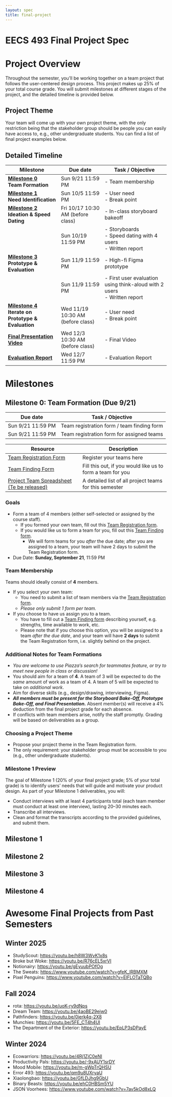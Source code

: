 ```yaml
---
layout: spec
title: final-project
---
```


# EECS 493 Final Project Spec

# Project Overview

Throughout the semester, you’ll be working together on a team project that follows the user-centered design process. This project makes up 25% of your total course grade. You will submit milestones at different stages of the project, and the detailed timeline is provided below.

## Project Theme

Your team will come up with your own project theme, with the only restriction being that the stakeholder group should be people you can easily have access to, e.g., other undergraduate students. You can find a list of final project examples below.

## Detailed Timeline

| Milestone                                                                                                             | Due date                          | Task / Objective                                                           |
| --------------------------------------------------------------------------------------------------------------------- | --------------------------------- | -------------------------------------------------------------------------- |
| [**Milestone 0**](https://eecs493staff.github.io/final-project/#milestone-0)<br>**Team Formation**                    | Sun 9/21 11:59 PM                 | - Team membership                                                          |
| [**Milestone 1**](https://eecs493staff.github.io/final-project/#milestone-1)<br>**Need Identification**               | Sun 10/5 11:59 PM                 | - User need<br>- Break point                                               |
| [**Milestone 2**](https://eecs493staff.github.io/final-project/#milestone-2)<br>**Ideation & Speed Dating**           | Fri 10/17 10:30 AM (before class) | - In-class storyboard bakeoff                                              |
|                                                                                                                       | Sun 10/19 11:59 PM                | - Storyboards<br>- Speed dating with 4 users<br>- Written report           |
| [**Milestone 3**](https://eecs493staff.github.io/final-project/#milestone-3)<br>**Prototype & Evaluation**            | Sun 11/9 11:59 PM                 | - High-fi Figma prototype                                                  |
|                                                                                                                       | Sun 11/9 11:59 PM                 | - First user evaluation using think-aloud with 2 users<br>- Written report |
| [**Milestone 4**](https://eecs493staff.github.io/final-project/#milestone-4)<br>**Iterate on Prototype & Evaluation** | Wed 11/19 10:30 AM (before class) | - User need<br>- Break point                                               |
| [**Final Presentation Video**]()                                                                                      | Wed 12/3 10:30 AM (before class)  | - Final Video                                                              |
| [**Evaluation Report**]()                                                                                             | Wed 12/7 11:59 PM                 | - Evaluation Report                                                        |

<!-- TODO: To release milestone add link to corresponding document -->
<!-- For example, [**Milestone 0**](https://eecs493staff.github.io/m0-team-formation/) -->

<!-- | Due date                                                                     | Task / Objective                                                      |
| ---------------------------------------------------------------------------- | --------------------------------------------------------------------- |
| [**Milestone 0**](https://eecs493staff.github.io/final-project/#milestone-0) | **Team Formation**                                                    |
| Sun 9/21 11:59 PM                                                            | Team membership                                                       |
| [**Milestone 1**](https://eecs493staff.github.io/final-project/#milestone-1) | **Need Identification**                                               |
| Sun 10/5 11:59 PM                                                            | User need + break point                                               |
| [**Milestone 2**](https://eecs493staff.github.io/final-project/#milestone-2) | **Ideation & Speed Dating**                                           |
| Fri 10/17 10:30 AM (before class)                                            | In-class storyboard bakeoff                                           |
| Sun 10/19 11:59 PM                                                           | Storyboards + speed dating with 4 users + written report              |
| [**Milestone 3**](https://eecs493staff.github.io/final-project/#milestone-3) | **Prototype & Evaluation**                                            |
| Sun 11/9 11:59 PM                                                            | High-fi Figma prototype                                               |
| Sun 11/9 11:59 PM                                                            | First user evaluation using think-aloud with 2 users + written report |
| [**Milestone 4**](https://eecs493staff.github.io/final-project/#milestone-4) | **Iterate on Prototype & Evaluation**                                 |
| Wed 11/19 10:30 AM (before class)                                            | User need + break point                                               |
| [**Final Presentation Video**]()                                             |                                                                       |
| Wed 12/3 10:30 AM (before class)                                             | Final Video                                                           |
| [**Evaluation Report**]()                                                    |                                                                       |
| Wed 12/7 11:59 PM                                                            | Evaluation Report                                                     | -->

# Milestones

## Milestone 0: Team Formation (Due 9/21)

| Due date          | Task / Objective                           |
| ----------------- | ------------------------------------------ |
| Sun 9/21 11:59 PM | Team registration form / team finding form |
| Sun 9/21 11:59 PM | Team registration form for assigned teams  |

| Resource                                                      | Description                                                |
| ------------------------------------------------------------- | ---------------------------------------------------------- |
| [Team Registration Form](https://forms.gle/x9itCsb9UCqgsbfk8) | Register your teams here                                   |
| [Team Finding Form](https://forms.gle/5G7CpkLgL7JjW1rR6)      | Fill this out, if you would like us to form a team for you |
| [Project Team Spreadsheet (Te be released)]()                 | A detailed list of all project teams for this semester     |

### Goals

- Form a team of 4 members (either self-selected or assigned by the course staff).
  - If you formed your own team, fill out this [Team Registration form](https://forms.gle/x9itCsb9UCqgsbfk8).
  - If you would like us to form a team for you, fill out this [Team Finding form](https://forms.gle/5G7CpkLgL7JjW1rR6).
    - We will form teams for you _after_ the due date; after you are assigned to a team, your team will have 2 days to submit the Team Registration form.
- Due Date: **Sunday, September 21**, 11:59 PM
<!-- - [Link to Project Team Spreadsheet](https://docs.google.com/spreadsheets/d/1CiBZJ0HrOh0kTuRdP52OXtMO5anVlp9M1FgPJECg9Ho/edit?usp=sharing). -->

### Team Membership

Teams should ideally consist of **4** members.

- If you select your own team:
  - You need to submit a list of team members via the [Team Registration form](https://forms.gle/x9itCsb9UCqgsbfk8).
  - _Please only submit 1 form per team._
- If you choose to have us assign you to a team.
  - You have to fill out a [Team Finding form](https://forms.gle/5G7CpkLgL7JjW1rR6) describing yourself, e.g. strengths, time available to work, etc.
  - Please note that if you choose this option, you will be assigned to a team _after the due date_, and your team will have **2 days** to submit the Team Registration form, i.e. slightly behind on the project.

### Additional Notes for Team Formations

- _You are welcome to use Piazza’s search for teammates feature, or try to meet new people in class or discussion\!_
- You should aim for a team of **4**. A team of 3 will be expected to do the _same_ amount of work as a team of 4\. A team of 5 will be expected to take on _additional work_\.
- Aim for diverse skills (e.g., design/drawing, interviewing, Figma).
- **_All members must be present for the Storyboard Bake-Off, Prototype Bake-Off, and Final Presentation._** Absent member(s) will receive a 4% deduction from the final project grade for each absence.
- If conflicts with team members arise, notify the staff promptly. Grading will be based on deliverables as a group.

### Choosing a Project Theme

- Propose your project theme in the Team Registration form.
- The only requirement: your stakeholder group must be accessible to you (e.g., other undergraduate students).

### Milestone 1 Preview

The goal of Milestone 1 (20% of your final project grade; 5% of your total grade) is to identify users’ needs that will guide and motivate your product design. As part of your Milestone 1 deliverables, you will:

- Conduct interviews with at least 4 participants total (each team member must conduct at least one interview), lasting 20–30 minutes each.
- Transcribe all interviews.
- Clean and format the transcripts according to the provided guidelines, and submit them.

## Milestone 1

<!-- (Worth 20% of final project grade, 5% of total grade)

### Goals

- Conduct interviews (6%)
- Interpretation notes (6%)
- Affinity Diagram (6%)
- Written report (2%)
  - Link to Milestone on Canvas
  - Due Date: Sunday, October 5, 11:59 PM

### User need & Break point

The goal for this milestone is to identify users’ needs, which will be used to motivate your product design. You will need to conduct your interviews and transcribe them following the format of [our example transcripts](https://drive.google.com/drive/folders/1-AsWH_iViz05R_HTR-6t6ROWJ6OVaDhN?usp=sharing) for different project themes, specifically the first one (A1: Improving undergraduate students’ career development experiences) the teaching staff prepared.

For further inspiration, we have also provided four additional sets of interview questions from previous semesters that cover different themes:

1. A2: A business communication platform that simplifies interaction across groups
2. A3: Empowering undergraduate students to make informed and affordable sustainable consumer choices
3. A4: Mood tracking for undergraduate students
4. A5: Gamified study planning app to improve undergraduate students’ productivity

For each theme’s first interview notes (e.g., transcript of P1), the teaching staff has provided comments on the strengths and weaknesses of the question design, which may be helpful when designing your own interview questions.

You need to conduct your own interviews with a minimum of 4 participants (i.e. each team member needs to conduct at least 1 interview), each lasting 20-30 minutes. Then, transcribe, and clean your interview transcripts (you’ll need to submit them).

Based on your transcripts, you need to identify **_up to two_** user needs and two break points, using the techniques for synthesizing qualitative data from lectures (e.g. affinity diagram). To generate ideas for your final project, we suggest you generate as many notes as possible based on the transcript. For reference, a lower limit is 70+ white notes (for all transcripts), with 18-24 blue notes, 6-12 pink notes, and 3-4 green notes.

You will also need to create a spreadsheet with interpretation notes and a final affinity diagram for this submission. The format and content requirements are similar to the examples discussed in lecture 8 and discussion 4\. As some examples, we have provided student submissions from previous semesters for each of the 5 projects listed above in this folder [\[SHARED\] Example Transcripts](https://drive.google.com/drive/folders/1-AsWH_iViz05R_HTR-6t6ROWJ6OVaDhN). Notice that each example has its strengths and weaknesses. We have left some comments in these files on how to further improve their quality.

Please also have another document describing the background information, and include brief descriptions of (1) how you conducted interviews, (2) your interview questions, and (3) a demographic table. Please see this document [Background Information of the Interview Data](https://docs.google.com/document/d/1pZtlWHEsu2YXwLK51_aheKRxTHcse4lA2AVYnUC3Ew0/edit) for an example.

You need to submit the following **as one zip file on Canvas**.

1. A folder with clean transcripts following the format of [the example transcripts](https://drive.google.com/drive/folders/1-AsWH_iViz05R_HTR-6t6ROWJ6OVaDhN?usp=sharing).
2. A written report with background information about the interview, brief descriptions of how you conducted interviews, your interview questions, and a demographic table.
3. A spreadsheet with the interpretation notes (e.g., the base layer notes (white notes)).
4. A pdf/image file of the affinity diagram. You can do this on paper+whiteboard (we recommend printing out the notes on paper rather than writing), or on a digital platform like Mural or Miro. Make sure all texts are legible.
   - You need to have at least 70+ white notes, 18-24 blue notes, 6-12 pink notes, and 3-4 green notes
5. An up to 700-word written report of up to two user needs and two break points your team have identified in a .docx.

Grading Rubric

- 6 points: interview data (background, protocol, transcripts)
- 6 points: Interpretation notes.
- 6 points: Affinity diagram.
- 2 points: A written report of up to two user needs and two break points you have identified. -->

## Milestone 2

## Milestone 3

## Milestone 4

# Awesome Final Projects from Past Semesters

## Winter 2025

- StudyScout: <https://youtu.be/h8W3WvK1x8s>
- Broke but Woke: <https://youtu.be/R76cEL5xrVI>
- Notionairy: <https://youtu.be/gEyuubPOfOg>
- The Sweats: <https://www.youtube.com/watch?v=gfeK_lRBMXM>
- Pixel Penguins: <https://www.youtube.com/watch?v=ElFLOTaTQBo>

## Fall 2024

- rota: <https://youtu.be/uoK-ry9dNps>
- Dream Team: <https://youtu.be/4aoBE29ejw0>
- Pathfinders: <https://youtu.be/0ierk4q-2X8>
- Munchies: <https://youtu.be/5FE_CT4h4UI>
- The Department of the Exterior: <https://youtu.be/EpLP3sDPayE>

## Winter 2024

- Ecowarriors: <https://youtu.be/4Rj1ZjC0eNI>
- Productivity Pals: <https://youtu.be/-9xAUY1srDY>
- Mood Mobile: <https://youtu.be/m-gWpTrQHSU>
- Error 493: <https://youtu.be/qm9u8UXryaU>
- Xiaolongbao: <https://youtu.be/GfLDJhg9GbU>
- Binary Beasts: <https://youtu.be/ehC0HBSm5YU>
- JSON Voorhees: <https://www.youtube.com/watch?v=7av5kOd8xLQ>
